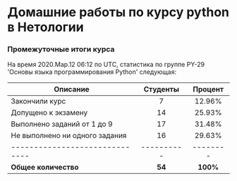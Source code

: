 # Домашние работы по курсу python в Нетологии

### Промежуточные итоги курса
На время 2020.Мар.12 06:12 по UTC, статистика по группе PY-29 'Основы языка программирования Python' следующая:

|Описание                      | Студенты | Процент|
|------------------------------|:--------:|:------:|
|Закончили курс                |    7     | 12.96% |
|Допущено к экзамену           |    14    | 25.93% |
|Выполнено заданий от 1 до 9   |    17    | 31.48% |
|Не выполнено ни одного задания|    16    | 29.63% |
|------------------------------|----------|--------|
**Общее количество**           |  **54**  |**100%**|

